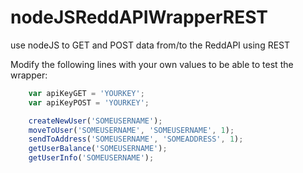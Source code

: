 nodeJSReddAPIWrapperREST
========================

use nodeJS to GET and POST data from/to the ReddAPI using REST

Modify the following lines with your own values to be able to test the wrapper:
```js
    var apiKeyGET = 'YOURKEY';
    var apiKeyPOST = 'YOURKEY';

    createNewUser('SOMEUSERNAME');
    moveToUser('SOMEUSERNAME', 'SOMEUSERNAME', 1);
    sendToAddress('SOMEUSERNAME', 'SOMEADDRESS', 1);
    getUserBalance('SOMEUSERNAME');
    getUserInfo('SOMEUSERNAME');

